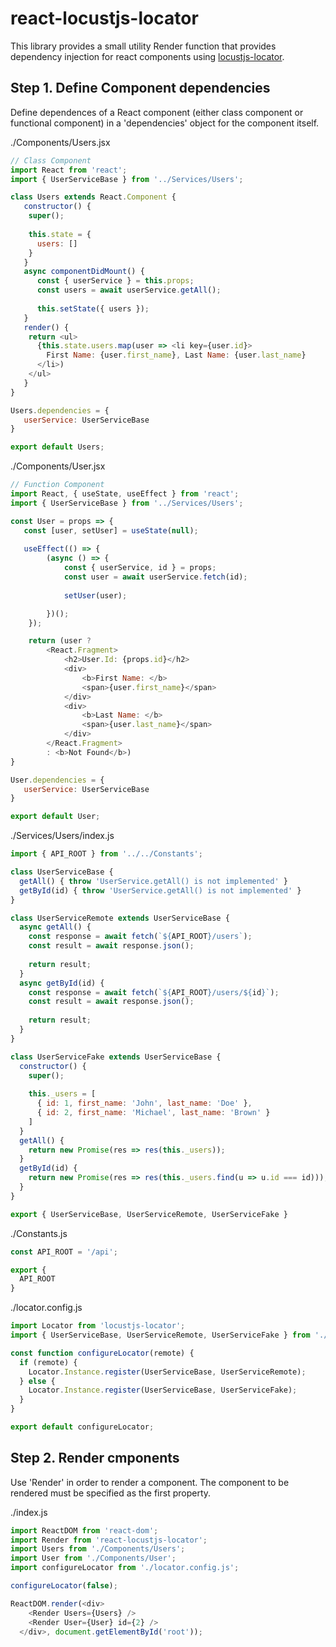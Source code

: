 # react-locustjs-locator
This library provides a small utility Render function that provides dependency injection for react components using [locustjs-locator](https://github.com/ironcodev/locustjs-locator).


## Step 1. Define Component dependencies
Define dependences of a React component (either class component or functional component) in a 'dependencies' object for the component itself.

./Components/Users.jsx
```javascript
// Class Component
import React from 'react';
import { UserServiceBase } from '../Services/Users';

class Users extends React.Component {
   constructor() {
    super();
    
    this.state = {
      users: []
    }
   }
   async componentDidMount() {
      const { userService } = this.props;
      const users = await userService.getAll();
      
      this.setState({ users });
   }
   render() {
    return <ul>
      {this.state.users.map(user => <li key={user.id}>
        First Name: {user.first_name}, Last Name: {user.last_name}
      </li>)
    </ul>
   }
}

Users.dependencies = {
   userService: UserServiceBase
}

export default Users;
```

./Components/User.jsx
```javascript
// Function Component
import React, { useState, useEffect } from 'react';
import { UserServiceBase } from '../Services/Users';

const User = props => {
   const [user, setUser] = useState(null);
   
   useEffect(() => {
        (async () => {
            const { userService, id } = props;
            const user = await userService.fetch(id);
            
            setUser(user);

        })();
    });

    return (user ?
        <React.Fragment>
            <h2>User.Id: {props.id}</h2>
            <div>
                <b>First Name: </b>
                <span>{user.first_name}</span>
            </div>
            <div>
                <b>Last Name: </b>
                <span>{user.last_name}</span>
            </div>
        </React.Fragment>
        : <b>Not Found</b>)
}

User.dependencies = {
   userService: UserServiceBase
}

export default User;
```

./Services/Users/index.js
```javascript
import { API_ROOT } from '../../Constants';

class UserServiceBase {
  getAll() { throw 'UserService.getAll() is not implemented' }
  getById(id) { throw 'UserService.getAll() is not implemented' }
}

class UserServiceRemote extends UserServiceBase {
  async getAll() {
    const response = await fetch(`${API_ROOT}/users`);
    const result = await response.json();
    
    return result;
  }
  async getById(id) {
    const response = await fetch(`${API_ROOT}/users/${id}`);
    const result = await response.json();
    
    return result;
  }
}

class UserServiceFake extends UserServiceBase {
  constructor() {
    super();
    
    this._users = [
      { id: 1, first_name: 'John', last_name: 'Doe' },
      { id: 2, first_name: 'Michael', last_name: 'Brown' }
    ]
  }
  getAll() {
    return new Promise(res => res(this._users));
  }
  getById(id) {
    return new Promise(res => res(this._users.find(u => u.id === id)));
  }
}

export { UserServiceBase, UserServiceRemote, UserServiceFake }
```

./Constants.js
```javascript
const API_ROOT = '/api';

export {
  API_ROOT
}
```

./locator.config.js
```javascript
import Locator from 'locustjs-locator';
import { UserServiceBase, UserServiceRemote, UserServiceFake } from './Services/Users';

const function configureLocator(remote) {
  if (remote) {
    Locator.Instance.register(UserServiceBase, UserServiceRemote);
  } else {
    Locator.Instance.register(UserServiceBase, UserServiceFake);
  }
}

export default configureLocator;
```

## Step 2. Render cmponents
Use 'Render' in order to render a component. The component to be rendered must be specified as the first property.

./index.js
```javascript
import ReactDOM from 'react-dom';
import Render from 'react-locustjs-locator';
import Users from './Components/Users';
import User from './Components/User';
import configureLocator from './locator.config.js';

configureLocator(false);

ReactDOM.render(<div>
    <Render Users={Users} />
    <Render User={User} id={2} />
  </div>, document.getElementById('root'));
```


